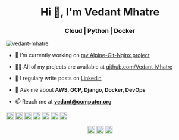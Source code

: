 <h1 align="center">Hi 👋, I'm Vedant Mhatre</h1>
<h3 align="center">Cloud | Python | Docker</h3>
<p align="left"> <img src="https://komarev.com/ghpvc/?username=vedant-mhatre" alt="vedant-mhatre" /> </p>

- 🔭 I’m currently working on [my Alpine-Git-Nginx project](https://github.com/Vedant-Mhatre/Alpine-git-Nginx-deployment)

- 👨‍💻 All of my projects are available at [github.com/Vedant-Mhatre](github.com/Vedant-Mhatre)

- 📝 I regulary write posts on [Linkedin](https://www.linkedin.com/in/vedant-mhatre/detail/recent-activity/shares/)

- 💬 Ask me about **AWS, GCP, Django, Docker, DevOps**

- 📫 Reach me at **vedant@computer.org**

<p align="left"><img src="https://devicons.github.io/devicon/devicon.git/icons/amazonwebservices/amazonwebservices-original-wordmark.svg" alt="amazonwebservices" width="20" height="20"/> <img src="https://devicons.github.io/devicon/devicon.git/icons/c/c-original.svg" alt="c" width="20" height="20"/> <img src="https://devicons.github.io/devicon/devicon.git/icons/django/django-original.svg" alt="django" width="20" height="20"/> <img src="https://devicons.github.io/devicon/devicon.git/icons/docker/docker-original-wordmark.svg" alt="docker" width="20" height="20"/> <img src="https://devicons.github.io/devicon/devicon.git/icons/mysql/mysql-original-wordmark.svg" alt="mysql" width="20" height="20"/> <img src="https://devicons.github.io/devicon/devicon.git/icons/python/python-original-wordmark.svg" alt="python" width="20" height="20"/> <img src="https://devicons.github.io/devicon/devicon.git/icons/nginx/nginx-original.svg" alt="nginx" width="20" height="20"/></p><p align="center">
<a href="https://twitter.com/vedantmhatre19" target="blank"><img align="center" src="https://cdn.jsdelivr.net/npm/simple-icons@3.0.1/icons/twitter.svg" alt="vedantmhatre19" height="20" width="20" /></a>
<a href="https://linkedin.com/in/vedant-mhatre" target="blank"><img align="center" src="https://cdn.jsdelivr.net/npm/simple-icons@3.0.1/icons/linkedin.svg" alt="vedant-mhatre" height="20" width="20" /></a>
<a href="https://instagram.com/vedant_mhatre_" target="blank"><img align="center" src="https://cdn.jsdelivr.net/npm/simple-icons@3.0.1/icons/instagram.svg" alt="vedant_mhatre_" height="20" width="20" /></a>
</p>
